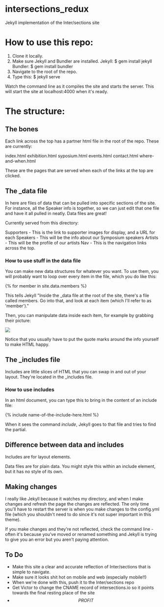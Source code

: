 # intersections_redux
Jekyll implementation of the Inter/sections site

# How to use this repo:

1. Clone it locally. 
2. Make sure Jekyll and Bundler are installed.
Jekyll: $ gem install jekyll
Bundler: $ gem install bundler
3. Navigate to the root of the repo.
4. Type this:
$ jekyll serve

Watch the command line as it compiles the site and starts the server.
This will start the site at localhost:4000 when it's ready.

# The structure:

## The bones

Each link across the top has a partner html file in the root of the repo. These are currently:

index.html
exhibition.html
syposium.html
events.html
contact.html
where-and-when.html

These are the pages that are served when each of the links at the top are clicked.

## The _data file

In here are files of data that can be pulled into specific sections of the site. For instance, all the Speaker info is together, so we can just edit that one file and have it all pulled in neatly. Data files are great!

Currently served from this directory:

Supporters - This is the link to supporter images for display, and a URL for each
Speakers - This will be the info about our Symposium speakers
Artists - This will be the profile of our artists
Nav - This is the navigation links across the top.

### How to use stuff in the data file

You can make new data structures for whatever you want. To use them, you will probably want to loop over every item in the file, which you do like this:

{% for member in site.data.members %}

This tells Jekyll "Inside the _data file at the root of the site, there's a file called members. Go into that, and look at each item (which I'll refer to as 'member')."

Then, you can manipulate data inside each item, for example by grabbing their picture:

<img src="{{member.avatar}}">

Notice that you usually have to put the quote marks around the info yourself to make HTML happy.

## The _includes file

Includes are little slices of HTML that you can swap in and out of your layout. They're located in the _includes file.

### How to use includes

In an html document, you can type this to bring in the content of an include file:

{% include name-of-the-include-here.html %}

When it sees the command *include*, Jekyll goes to that file and tries to find the partial.

## Difference between data and includes

Includes are for layout elements. 

Data files are for plain data. You might style this within an include element, but it has no style of its own.

## Making changes

I really like Jekyll because it watches my directory, and when I make changes and refresh the page the changes are reflected. The only time you'll have to restart the server is when you make changes to the config.yml file (which you shouldn't need to do since it's not super important in this theme).

If you make changes and they're not reflected, check the command line - often it's because you've moved or renamed something and Jekyll is trying to give you an error but you aren't paying attention.

## To Do

- Make this site a clear and accurate reflection of Inter/sections that is simple to navigate.
- Make sure it looks shit hot on mobile and web (especially mobile!!)
- When we're done with this, push it to the Inter/sections repo
- Get Victor to change the CNAME record of intersections.io so it points towards the final resting place of the site
- $$ PROFIT $$
